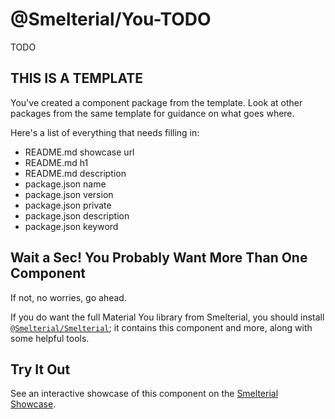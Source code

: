 [`@Smelterial/Smelterial`]: https://npmjs.com/package/@smelterial/smelterial
[Smelterial Showcase]: https://smelterial.dev/showcase/You-TODO

# @Smelterial/You-TODO

TODO

<!-- template info -->

## THIS IS A TEMPLATE

You've created a component package from the template.
Look at other packages from the same template for guidance on what goes where.

Here's a list of everything that needs filling in:

- README.md showcase url
- README.md h1
- README.md description
- package.json name
- package.json version
- package.json private
- package.json description
- package.json keyword
<!-- / template info -->

## Wait a Sec! You Probably Want More Than One Component

If not, no worries, go ahead.

If you do want the full Material You library from Smelterial, you should install
[`@Smelterial/Smelterial`]; it contains this component and more, along with some helpful tools.

## Try It Out

See an interactive showcase of this component on the [Smelterial Showcase].
